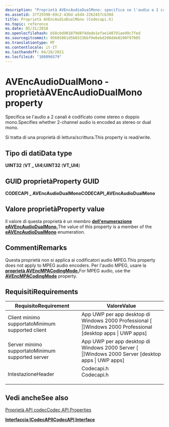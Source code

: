 ```yaml
---
description: "Proprietà AVEncAudioDualMono: specifica se l'audio a 2 canali è codificato come stereo o doppio mono."
ms.assetid: 37f25590-69c2-43bd-a5d4-2262457cb39d
title: Proprietà AVEncAudioDualMono (Codecapi.h)
ms.topic: reference
ms.date: 05/31/2018
ms.openlocfilehash: b58cbd901079d8f4dede1efae140791ae99c7fed
ms.sourcegitcommit: 95685061d5b0333bbf9e6ebd208dde8190f97005
ms.translationtype: MT
ms.contentlocale: it-IT
ms.lasthandoff: 04/28/2021
ms.locfileid: "108096579"
---
```

# <a name="avencaudiodualmono-property"></a><span data-ttu-id="920c9-103">AVEncAudioDualMono - proprietà</span><span class="sxs-lookup"><span data-stu-id="920c9-103">AVEncAudioDualMono property</span></span>

<span data-ttu-id="920c9-104">Specifica se l'audio a 2 canali è codificato come stereo o doppio mono.</span><span class="sxs-lookup"><span data-stu-id="920c9-104">Specifies whether 2-channel audio is encoded as stereo or dual mono.</span></span>

<span data-ttu-id="920c9-105">Si tratta di una proprietà di lettura/scrittura.</span><span class="sxs-lookup"><span data-stu-id="920c9-105">This property is read/write.</span></span>

## <a name="data-type"></a><span data-ttu-id="920c9-106">Tipo di dati</span><span class="sxs-lookup"><span data-stu-id="920c9-106">Data type</span></span>

<span data-ttu-id="920c9-107">**UINT32** (**VT \_ UI4**)</span><span class="sxs-lookup"><span data-stu-id="920c9-107">**UINT32** (**VT\_UI4**)</span></span>

## <a name="property-guid"></a><span data-ttu-id="920c9-108">GUID proprietà</span><span class="sxs-lookup"><span data-stu-id="920c9-108">Property GUID</span></span>

<span data-ttu-id="920c9-109">**CODECAPI \_ AVEncAudioDualMono**</span><span class="sxs-lookup"><span data-stu-id="920c9-109">**CODECAPI\_AVEncAudioDualMono**</span></span>

## <a name="property-value"></a><span data-ttu-id="920c9-110">Valore proprietà</span><span class="sxs-lookup"><span data-stu-id="920c9-110">Property value</span></span>

<span data-ttu-id="920c9-111">Il valore di questa proprietà è un membro [**dell'enumerazione eAVEncAudioDualMono.**](/windows/win32/api/codecapi/ne-codecapi-eavencaudiodualmono)</span><span class="sxs-lookup"><span data-stu-id="920c9-111">The value of this property is a member of the [**eAVEncAudioDualMono**](/windows/win32/api/codecapi/ne-codecapi-eavencaudiodualmono) enumeration.</span></span>

## <a name="remarks"></a><span data-ttu-id="920c9-112">Commenti</span><span class="sxs-lookup"><span data-stu-id="920c9-112">Remarks</span></span>

<span data-ttu-id="920c9-113">Questa proprietà non si applica ai codificatori audio MPEG.</span><span class="sxs-lookup"><span data-stu-id="920c9-113">This property does not apply to MPEG audio encoders.</span></span> <span data-ttu-id="920c9-114">Per l'audio MPEG, usare la [**proprietà AVEncMPACodingMode.**](avencmpacodingmode-property.md)</span><span class="sxs-lookup"><span data-stu-id="920c9-114">For MPEG audio, use the [**AVEncMPACodingMode**](avencmpacodingmode-property.md) property.</span></span>

## <a name="requirements"></a><span data-ttu-id="920c9-115">Requisiti</span><span class="sxs-lookup"><span data-stu-id="920c9-115">Requirements</span></span>



| <span data-ttu-id="920c9-116">Requisito</span><span class="sxs-lookup"><span data-stu-id="920c9-116">Requirement</span></span> | <span data-ttu-id="920c9-117">Valore</span><span class="sxs-lookup"><span data-stu-id="920c9-117">Value</span></span> |
|-------------------------------------|---------------------------------------------------------------------------------------|
| <span data-ttu-id="920c9-118">Client minimo supportato</span><span class="sxs-lookup"><span data-stu-id="920c9-118">Minimum supported client</span></span><br/> | <span data-ttu-id="920c9-119">App UWP per app desktop di Windows 2000 Professional \[ \|\]</span><span class="sxs-lookup"><span data-stu-id="920c9-119">Windows 2000 Professional \[desktop apps \| UWP apps\]</span></span><br/>                     |
| <span data-ttu-id="920c9-120">Server minimo supportato</span><span class="sxs-lookup"><span data-stu-id="920c9-120">Minimum supported server</span></span><br/> | <span data-ttu-id="920c9-121">App UWP per app desktop di Windows 2000 Server \[ \|\]</span><span class="sxs-lookup"><span data-stu-id="920c9-121">Windows 2000 Server \[desktop apps \| UWP apps\]</span></span><br/>                           |
| <span data-ttu-id="920c9-122">Intestazione</span><span class="sxs-lookup"><span data-stu-id="920c9-122">Header</span></span><br/>                   | <dl> <span data-ttu-id="920c9-123"><dt>Codecapi.h</dt></span><span class="sxs-lookup"><span data-stu-id="920c9-123"><dt>Codecapi.h</dt></span></span> </dl> |



## <a name="see-also"></a><span data-ttu-id="920c9-124">Vedi anche</span><span class="sxs-lookup"><span data-stu-id="920c9-124">See also</span></span>

<dl> <dt>

[<span data-ttu-id="920c9-125">Proprietà API codec</span><span class="sxs-lookup"><span data-stu-id="920c9-125">Codec API Properties</span></span>](codec-api-properties.md)
</dt> <dt>

[<span data-ttu-id="920c9-126">**Interfaccia ICodecAPI**</span><span class="sxs-lookup"><span data-stu-id="920c9-126">**ICodecAPI Interface**</span></span>](/windows/desktop/api/Strmif/nn-strmif-icodecapi)
</dt> </dl>

 

